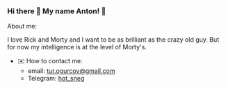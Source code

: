 ### Hi there 👋 My name Anton! 🥒

About me:

I love Rick and Morty and I want to be as brilliant as the crazy old guy. 
But for now my intelligence is at the level of Morty's.

- ✉️ How to contact me:
  - email: tur.ogurcov@gmail.com
  - Telegram: [hot_sneg](https://t.me/ogoorchick)
 

